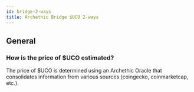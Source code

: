 ```yaml
---
id: bridge-2-ways
title: Archethic Bridge $UCO 2-ways
---
```


## General 

### How is the price of $UCO estimated?
The price of $UCO is determined using an Archethic Oracle that consolidates information from various sources (coingecko, coinmarketcap, etc.).